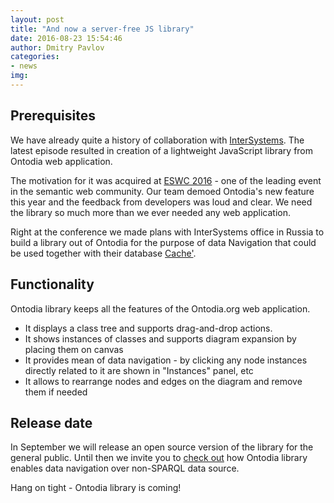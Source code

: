 ```yaml
---
layout: post
title: "And now a server-free JS library"
date: 2016-08-23 15:54:46
author: Dmitry Pavlov
categories:
- news
img:
---
```

## Prerequisites

We have already quite a history of collaboration with [InterSystems](http://www.intersystems.com). The latest episode resulted in creation of a lightweight JavaScript library from Ontodia web application.
<!-- more -->
The motivation for it was acquired at [ESWC 2016](http://2016.eswc-conferences.org/) - one of the leading event in the semantic web community. Our team demoed Ontodia's new feature this year and the feedback from developers was loud and clear. We need the library so much more than we ever needed any web application.

Right at the conference we made plans with InterSystems office in Russia to build a library out of Ontodia for the purpose of data Navigation that could be used together with their database [Cache'](http://www.intersystems.com/our-products/cache/cache-overview/).

## Functionality
Ontodia library keeps all the features of the Ontodia.org web application.

* It displays a class tree and supports drag-and-drop actions.
* It shows instances of classes and supports diagram expansion by placing them on canvas
* It provides mean of data navigation - by clicking any node instances directly related to it are shown in "Instances" panel, etc
* It allows to rearrange nodes and edges on the diagram and remove them if needed

## Release date
In September we will release an open source version of the library for the general public. Until then we invite you to [check out](http://198.211.125.30:57772/csp/ontodia-cache/index.html?namespace=Samples) how Ontodia library enables data navigation over non-SPARQL data source.

Hang on tight - Ontodia library is coming!
